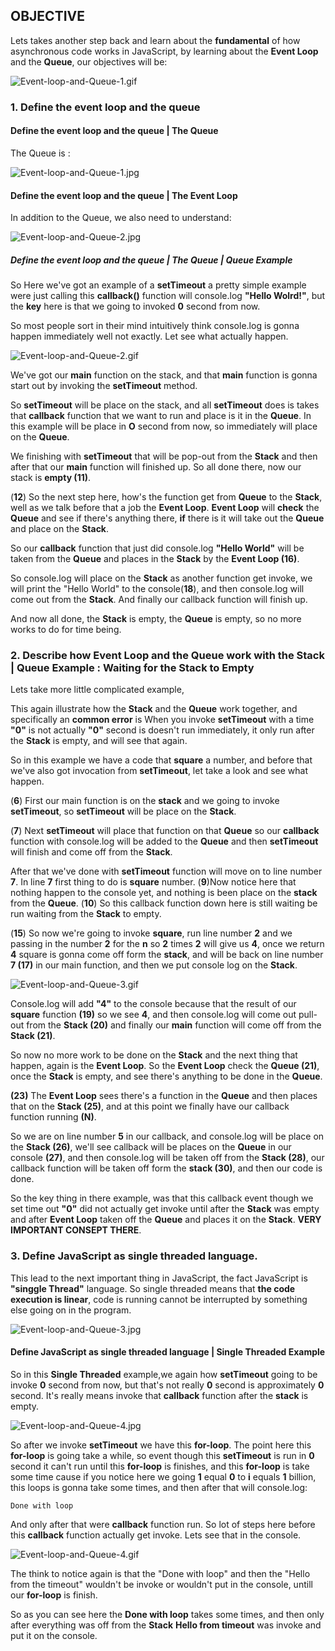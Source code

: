 
## OBJECTIVE

Lets takes another step back and learn about the **fundamental** of how
asynchronous code works in JavaScript, by learning about the **Event Loop** and
the **Queue**, our objectives will be:

![Event-loop-and-Queue-1.gif](./images/Event-loop-and-Queue-1.gif)

### 1. Define the event loop and the queue

#### Define the event loop and the queue | The Queue

The Queue is :

![Event-loop-and-Queue-1.jpg](./images/Event-loop-and-Queue-1.jpg)

#### Define the event loop and the queue | The Event Loop

In addition to the Queue, we also need to understand:

![Event-loop-and-Queue-2.jpg](./images/Event-loop-and-Queue-2.jpg)

##### Define the event loop and the queue | The Queue | Queue Example

So Here we've got an example of a **setTimeout** a pretty simple example were
just calling this **callback()** function will console.log **"Hello Wolrd!"**,
but the **key** here is that  we going to invoked **0** second from now.

So most people sort in their mind intuitively think console.log is gonna happen
immediately well not exactly. Let see what actually happen.

![Event-loop-and-Queue-2.gif](./images/Event-loop-and-Queue-2.gif)

We've got our **main** function on the stack, and that **main** function is
gonna start out by invoking the **setTimeout** method.

So **setTimeout** will be place on the stack, and all **setTimeout** does is
takes that **callback** function that we want to run and place is it in the
**Queue**. In this example will be place in **O** second from now, so
immediately will place on the **Queue**.

We finishing with **setTimeout** that will be pop-out from the **Stack** and
then after that our **main** function will finished up. So all done there, now
our stack is **empty (11)**.

(**12**) So the next step here, how's the function get from **Queue** to the
**Stack**, well as we talk before that a job the **Event Loop**. **Event Loop**
will **check** the **Queue** and see if there's anything there, **if** there is
it will take out the **Queue** and place on the **Stack**.

So our **callback** function that just did console.log **"Hello World"** will be
taken from the **Queue** and places in the **Stack** by the **Event Loop (16)**.

So console.log will place on the **Stack** as another function get invoke, we
will print the "Hello World" to the console(**18**), and then console.log will
come out from the **Stack**. And finally our callback function will finish up.

And now all done, the **Stack** is empty, the **Queue** is empty, so no more
works to do for time being.

### 2. Describe how Event Loop and the Queue work with the Stack  | Queue Example : Waiting for the Stack to Empty

Lets take more little complicated example,

This again illustrate how the **Stack** and the **Queue** work together, and
specifically an **common error** is When you invoke **setTimeout** with a time
**"0"** is not actually **"0"** second is doesn't run immediately, it only run after
the **Stack** is empty, and will see that again.

So in this example we have a code that **square** a number, and before that
we've also got invocation from **setTimeout**, let take a look and see what
happen.

(**6**) First our main function is on the **stack** and we going to invoke
**setTimeout**, so **setTimeout** will be place on the **Stack**.

(**7**) Next **setTimeout** will place that function on that **Queue** so our
**callback** function with console.log will be added to the **Queue** and then
**setTimeout** will finish and come off from the **Stack**.

After that we've done with **setTimeout** function will move on to line number
**7**. In line **7** first thing to do is **square** number. (**9**)Now notice
here that nothing happen to the console yet, and  nothing is been place on the
**stack** from the **Queue**. (**10**) So this callback function down here is
still waiting be run waiting from the **Stack** to empty.

(**15**) So now we're going to invoke **square**, run line number **2** and we
passing in the number **2** for the **n** so **2** times **2** will give us
**4**, once we return **4** square is gonna come off form the **stack**, and
will be back on line number **7 (17)** in our main function, and then we put
console log on the **Stack**.

![Event-loop-and-Queue-3.gif](./images/Event-loop-and-Queue-3.gif)

Console.log will add **"4"** to the console because that the result of our
**square** function **(19)** so we see **4**, and then console.log will come out
pull-out from the **Stack (20)** and finally our **main** function will come off
from the **Stack (21)**.

So now no more work to be done on the **Stack** and the next thing that happen,
again is the **Event Loop**. So the **Event Loop** check the **Queue (21)**, once
the **Stack** is empty, and see there's anything to be done in the **Queue**.

**(23)** The **Event Loop** sees there's a function in the **Queue** and then
places that on the **Stack (25)**, and at this point we finally have our callback
function running **(N)**.

So we are on line number **5** in our callback, and console.log will be place on
the **Stack (26)**, we'll see callback will be places on the **Queue** in our
console **(27)**, and then console.log will be taken off from the **Stack (28)**,
our callback function will be taken off form the **stack (30)**, and then our
code is done.

So the key thing in there example, was that  this callback event though we set
time out **"0"** did not actually get invoke until after the **Stack** was empty
and after **Event Loop** taken off the **Queue** and places it on the **Stack**.
**VERY IMPORTANT CONSEPT THERE**.

### 3. Define JavaScript as single threaded language.

This lead to the next important thing in JavaScript, the fact JavaScript is
**"singgle Thread"** language. So single threaded means that **the code execution
is linear**, code is running cannot be interrupted by something else going on in
the program.

![Event-loop-and-Queue-3.jpg](./images/Event-loop-and-Queue-3.jpg)

#### Define JavaScript as single threaded language | Single Threaded Example

So in this **Single Threaded** example,we again how **setTimeout** going to be
invoke **0** second from now, but that's not really **0** second is approximately
**0** second. It's really means invoke that **callback** function after the
**stack** is empty.

![Event-loop-and-Queue-4.jpg](./images/Event-loop-and-Queue-4.jpg)

So after we invoke **setTimeout** we have this **for-loop**. The point here this
**for-loop** is going take a while, so event though this **setTimeout** is run
in **0** second it can't run until this **for-loop** is finishes, and this
**for-loop** is take some time cause if you notice here we going **1** equal
**0** to **i** equals **1** billion, this loops is gonna take some times, and
then after that will console.log:

    Done with loop

And only after that were **callback** function run. So lot of steps here before
this **callback** function actually get invoke. Lets see that in the console.

![Event-loop-and-Queue-4.gif](./images/Event-loop-and-Queue-4.gif)

The think to notice again is that the "Done with loop" and then the "Hello from
the timeout" wouldn't be invoke or wouldn't put in the console, untill our
**for-loop** is finish.


So as you can see here the **Done with loop** takes some times, and then only
after everything was off from the **Stack** **Hello from timeout** was invoke
and put it on the console.


